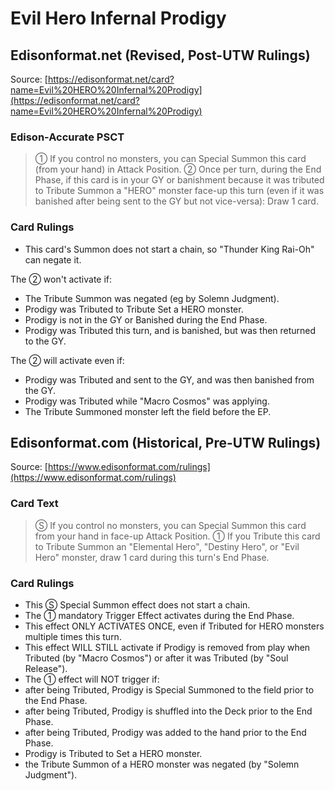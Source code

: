 # Evil Hero Infernal Prodigy

## Edisonformat.net (Revised, Post-UTW Rulings)

Source: [https://edisonformat.net/card?name=Evil%20HERO%20Infernal%20Prodigy](https://edisonformat.net/card?name=Evil%20HERO%20Infernal%20Prodigy)

### Edison-Accurate PSCT

> ① If you control no monsters, you can Special Summon this card (from your hand) in Attack Position.
> ② Once per turn, during the End Phase, if this card is in your GY or banishment because it was tributed to Tribute Summon a "HERO" monster face-up this turn (even if it was banished after being sent to the GY but not vice-versa): Draw 1 card.

### Card Rulings

*   This card's Summon does not start a chain, so "Thunder King Rai-Oh" can negate it.

The ② won't activate if:
*   The Tribute Summon was negated (eg by Solemn Judgment).
*   Prodigy was Tributed to Tribute Set a HERO monster.
*   Prodigy is not in the GY or Banished during the End Phase.
*   Prodigy was Tributed this turn, and is banished, but was then returned to the GY.

The ② will activate even if:
*   Prodigy was Tributed and sent to the GY, and was then banished from the GY.
*   Prodigy was Tributed while "Macro Cosmos" was applying.
*   The Tribute Summoned monster left the field before the EP.


## Edisonformat.com (Historical, Pre-UTW Rulings)

Source: [https://www.edisonformat.com/rulings](https://www.edisonformat.com/rulings)

### Card Text

> Ⓢ If you control no monsters, you can Special Summon this card from your hand in face-up Attack Position. ① If you Tribute this card to Tribute Summon an "Elemental Hero", "Destiny Hero", or "Evil Hero" monster, draw 1 card during this turn's End Phase.

### Card Rulings

*   This Ⓢ Special Summon effect does not start a chain.
*   The ① mandatory Trigger Effect activates during the End Phase.
*   This effect ONLY ACTIVATES ONCE, even if Tributed for HERO monsters multiple times this turn.
*   This effect WILL STILL activate if Prodigy is removed from play when Tributed (by "Macro Cosmos") or after it was Tributed (by "Soul Release").
*   The ① effect will NOT trigger if:
*   after being Tributed, Prodigy is Special Summoned to the field prior to the End Phase.
*   after being Tributed, Prodigy is shuffled into the Deck prior to the End Phase.
*   after being Tributed, Prodigy was added to the hand prior to the End Phase.
*   Prodigy is Tributed to Set a HERO monster.
*   the Tribute Summon of a HERO monster was negated (by "Solemn Judgment").


